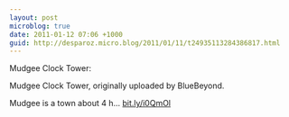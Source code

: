 ```yaml
---
layout: post
microblog: true
date: 2011-01-12 07:06 +1000
guid: http://desparoz.micro.blog/2011/01/11/t24935113284386817.html
---
```

Mudgee Clock Tower: 

Mudgee Clock Tower, originally uploaded by BlueBeyond.

Mudgee is a town about 4 h... [bit.ly/i0QmOl](http://bit.ly/i0QmOl)
